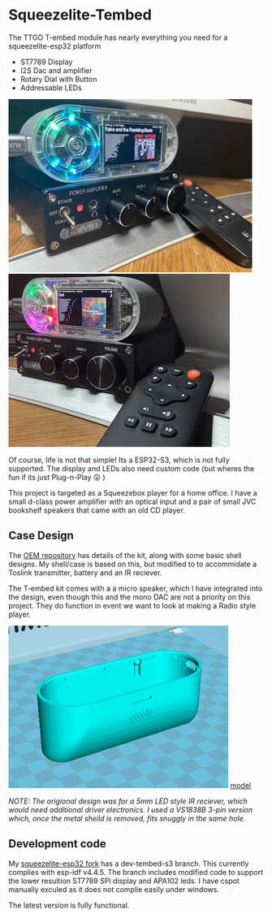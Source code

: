 # Squeezelite-Tembed

The TTGO T-embed module has nearly everything you need for a squeezelite-esp32 platform
- ST7789 Display
- I2S Dac and amplifier
- Rotary Dial with Button
- Addressable LEDs

![Squeexelite-Tembed](tembed1.jpg)![Squeexelite-Tembed](tembed2.jpg)

Of course, life is not that simple!  Its a ESP32-S3, which is not fully supported. The display and LEDs also need custom code (but wheres the fun if its just Plug-n-Play 😲 ) 

This project is targeted as a Squeezebox player for a home office.  I have a small d-class power amplifier with an optical input and a pair of small JVC bookshelf speakers that came with an old CD player.

## Case Design
The [OEM repository](https://github.com/Xinyuan-LilyGO/T-Embed/tree/main) has details of the kit, along with some basic shell designs.  My shell/case is based on this, but modified to to accommidate a Toslink transmitter, battery and an IR reciever.

The T-embed kit comes with a a micro speaker, which I have integrated into the design, even though this and the mono DAC are not a priority on this project.  They do function in event we want to look at making a Radio style player.

![Case Model](tembed-model.png) [model](tembed-case.STL)

_NOTE:  The origional design was for a 5mm LED style IR reciever, which would need additional driver electronics.  I used a VS1838B 3-pin version which, once the metal sheild is removed, fits snuggly in the same hole._

## Development code

My [squeezelite-esp32 fork](https://github.com/wizmo2/squeezelite-esp32/tree/dev-tembed-s3) has a dev-tembed-s3 branch.  This currently complies with esp-idf v4.4.5.  The branch includes modified code to support the lower resultion ST7789 SPI display and APA102 leds.  I have cspot manually exculed as it does not complie easily under windows.

The latest version is fully functional.

